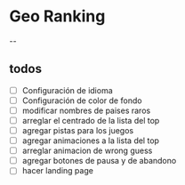 # Geo Ranking
--
## todos

- [ ] Configuración de idioma
- [ ] Configuración de color de fondo
- [ ] modificar nombres de paises raros
- [ ] arreglar el centrado de la lista del top
- [ ] agregar pistas para los juegos
- [ ] agregar animaciones a la lista del top
- [ ] arreglar animacion de wrong guess
- [ ] agregar botones de pausa y de abandono
- [ ] hacer landing page